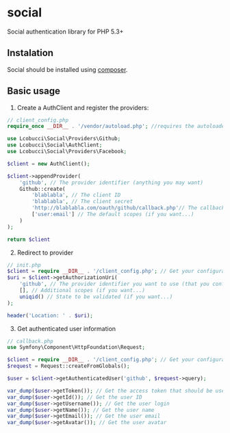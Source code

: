 social
======

Social authentication library for PHP 5.3+

## Instalation

Social should be installed using [composer](https://packagist.org/packages/lcobucci/social).

## Basic usage

1. Create a AuthClient and register the providers:

```php
// client_config.php
require_once __DIR__ . '/vendor/autoload.php'; //requires the autoloader

use Lcobucci\Social\Providers\Github;
use Lcobucci\Social\AuthClient;
use Lcobucci\Social\Providers\Facebook;

$client = new AuthClient();

$client->appendProvider(
    'github', // The provider identifier (anything you may want) 
    Github::create(
        'blablabla', // The client ID
        'blablabla', // The client secret
        'http://blablabla.com/oauth/github/callback.php'// The callback URI  (if you want...)
        ['user:email'] // The default scopes (if you want...)
    )
);

return $client
```

2. Redirect to provider

```php
// init.php
$client = require __DIR__ . '/client_config.php'; // Get your configuration
$uri = $client->getAuthorizationUri(
    'github', // The provider identifier you want to use (that you configured before)
    [], // Additional scopes (if you want...)
    uniqid() // State to be validated (if you want...)
);

header('Location: ' . $uri);
```

3. Get authenticated user information

```php
// callback.php
use Symfony\Component\HttpFoundation\Request;

$client = require __DIR__ . '/client_config.php'; // Get your configuration
$request = Request::createFromGlobals();

$user = $client->getAuthenticatedUser('github', $request->query);

var_dump($user->getToken()); // Get the access token that should be used on API requests
var_dump($user->getId()); // Get the user ID
var_dump($user->getUsername()); // Get the user login
var_dump($user->getName()); // Get the user name
var_dump($user->getEmail()); // Get the user email
var_dump($user->getAvatar()); // Get the user avatar
```